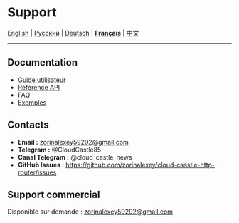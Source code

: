 # Support

[English](../en/SUPPORT.md) | [Русский](../../SUPPORT.md) | [Deutsch](../de/SUPPORT.md) | [**Français**](SUPPORT.md) | [中文](../zh/SUPPORT.md)

---

## Documentation

- [Guide utilisateur](USER_GUIDE.md)
- [Référence API](API_REFERENCE.md)
- [FAQ](FAQ.md)
- [Exemples](../../examples/)

## Contacts

- **Email :** zorinalexey59292@gmail.com
- **Telegram :** @CloudCastle85
- **Canal Telegram :** @cloud_castle_news
- **GitHub Issues :** https://github.com/zorinalexey/cloud-casstle-http-router/issues

## Support commercial

Disponible sur demande : zorinalexey59292@gmail.com
